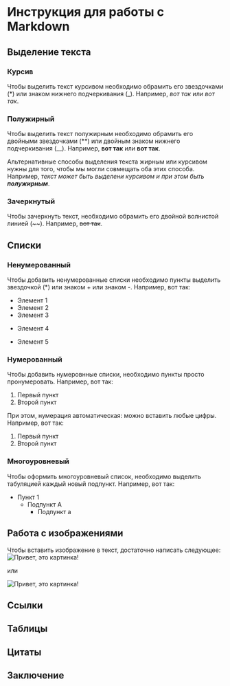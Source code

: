 # Инструкция для работы с Markdown

## Выделение текста

### Курсив

Чтобы выделить текст курсивом необходимо обрамить его звездочками (*) или знаком нижнего подчеркивания (_). Например, *вот так* или _вот так_.

### Полужирный

Чтобы выделить текст полужирным необходимо обрамить его двойными звездочками (**) или двойным знаком нижнего подчеркивания (__). Например, **вот так** или __вот так__.

Альтернативные способы выделения текста жирным или курсивом нужны для того, чтобы мы могли совмещать оба этих способа. Например, _текст может быть выделени курсивом и при этом быть **полужирным**_.

### Зачеркнутый

Чтобы зачеркнуть текст, необходимо обрамить его двойной волнистой линией (~~). Например, ~~вот так~~.

## Списки

### Ненумерованный

Чтобы добавить ненумерованные списки необходимо пункты выделить звездочкой (*) или знаком + или знаком -. Например, вот так:
* Элемент 1
* Элемент 2
* Элемент 3
+ Элемент 4
- Элемент 5

### Нумерованный

Чтобы добавить нумеровнные списки, необходимо пункты просто пронумеровать. Например, вот так:
1. Первый пункт
2. Второй пункт

При этом, нумерация автоматическая: можно вставить любые цифры. Например, вот так:
1. Первый пункт
1. Второй пункт

### Многоуровневый
Чтобы оформить многоуровневый список, необходимо выделить табуляцией каждый новый подпункт. Например, вот так:
- Пункт 1
   - Подпункт А
        - Подпункт а

## Работа с изображениями

Чтобы вставить изображение в текст, достаточно написать следующее:
![Привет, это картинка!](Картинка.jpg)

или 

![Привет, это картинка!](Картинка.jpg "Лого VS Code")

## Ссылки

## Таблицы

## Цитаты

## Заключение